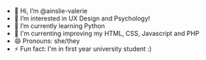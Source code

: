 - 👋 Hi, I’m @ainslie-valerie
- 👀 I’m interested in UX Design and Psychology!
- 🌱 I’m currently learning Python
- 💐 I'm currenting improving my HTML, CSS, Javascript and PHP
- 😄 Pronouns: she/they
- ⚡ Fun fact: I'm in first year university student :)

<!---
ainslie-valerie/ainslie-valerie is a ✨ special ✨ repository because its `README.md` (this file) appears on your GitHub profile.
You can click the Preview link to take a look at your changes.
--->
